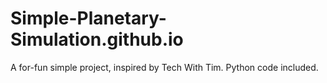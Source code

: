 # Simple-Planetary-Simulation.github.io
A for-fun simple project, inspired by Tech With Tim. Python code included.
